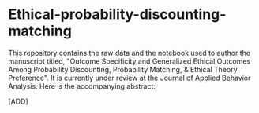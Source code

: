 # Ethical-probability-discounting-matching

This repository contains the raw data and the notebook used to author the manuscript titled, "Outcome Specificity and Generalized Ethical Outcomes Among Probability Discounting, Probability Matching, & Ethical Theory Preference". It is currently under review at the Journal of Applied Behavior Analysis. Here is the accompanying abstract: 

[ADD]
